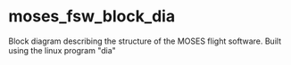 # moses_fsw_block_dia
Block diagram describing the structure of the MOSES flight software. Built using the linux program "dia"

